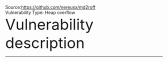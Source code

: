Source:https://github.com/nereusx/md2roff  
Vulnerability Type: Heap overflow  
<font size=8>Vulnerability description</font>
___
